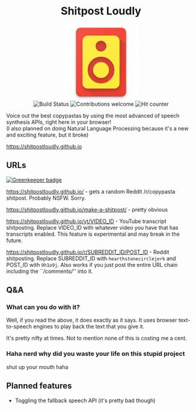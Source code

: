 <h1 class="unchanged" align="center">Shitpost Loudly</h1>
<div align="center">
<a href="https://github.com/shitpostloudly/shitpostloudly.github.io"><img height="200" style="display:inline-block;" src="./public/favicon.png" alt="Shitpost Loudly Logo"></a>
<br>
<a href="https://travis-ci.org/shitpostloudly/shitpostloudly.github.io"><img style="display:inline-block;" src="https://travis-ci.org/shitpostloudly/shitpostloudly.github.io.svg?branch=develop" alt="Build Status"></a>
<a href="https://github.com/shitpostloudly/shitpostloudly.github.io/issues"><img style="display:inline-block;" src="https://img.shields.io/badge/contributions-welcome-brightgreen.svg?style=flat" alt="Contributions welcome"></a>
<img style="display:inline-block;" src="http://hits.dwyl.io/shitpostloudly/shitpostloudly.github.io.svg" alt="Hit counter">
</div>

Voice out the best copypastas by using the most advanced of speech synthesis APIs, right here in your browser!  
(I also planned on doing Natural Language Processing because it's a new and exciting feature, but it broke)

https://shitpostloudly.github.io

## URLs

[![Greenkeeper badge](https://badges.greenkeeper.io/shitpostloudly/shitpostloudly.github.io.svg)](https://greenkeeper.io/)

https://shitpostloudly.github.io/ - gets a random Reddit /r/copypasta shitpost. Probably NSFW. Sorry.

https://shitpostloudly.github.io/make-a-shitpost/ - pretty obvious

https://shitpostloudly.github.io/yt/VIDEO_ID - YouTube transcript shitposting. Replace VIDEO_ID with whatever video you have that has transcripts enabled. This feature is experimental and may break in the future.

https://shitpostloudly.github.io/r/SUBREDDIT_ID/POST_ID - Reddit shitposting. Replace SUBREDDIT_ID with `hearthstonecirclejerk` and POST_ID with `9h1o9j`. Also works if you just post the entire URL chain including the ``/comments/'' into it.

## Q&A

### What can you do with it?

Well, if you read the above, it does exactly as it says. It uses browser text-to-speech engines to play back the text that you give it.

It's pretty nifty at times. Not to mention none of this is costing me a cent.

### Haha nerd why did you waste your life on this stupid project

shut up your mouth haha

## Planned features

- Toggling the fallback speech API (it's pretty bad though)
